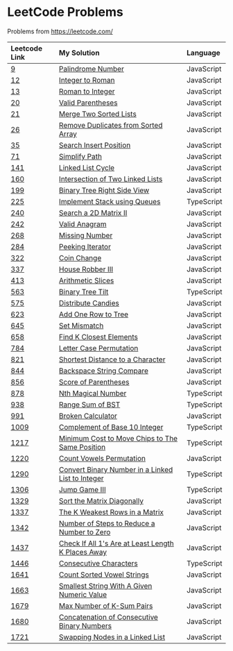 # LeetCode Problems

Problems from https://leetcode.com/

<!--
| []() | [](./problems/.js) | JavaScript |
| []() | [](./problems/.ts) | TypeScript |
-->
| Leetcode Link | My Solution | Language |
| :--- | :--- | :--- |
| [9](https://leetcode.com/problems/palindrome-number) | [Palindrome Number](./problems/9.js) | JavaScript |
| [12](https://leetcode.com/problems/integer-to-roman) | [Integer to Roman](./problems/12.js) | JavaScript |
| [13](https://leetcode.com/problems/roman-to-integer) | [Roman to Integer](./problems/13.js) | JavaScript |
| [20](https://leetcode.com/problems/valid-parentheses/) | [Valid Parentheses](./problems/20.js) | JavaScript |
| [21](https://leetcode.com/problems/merge-two-sorted-lists) | [Merge Two Sorted Lists](./problems/21.js) | JavaScript |
| [26](https://leetcode.com/problems/remove-duplicates-from-sorted-array) | [Remove Duplicates from Sorted Array](./problems/26.js) | JavaScript |
| [35](https://leetcode.com/problems/search-insert-position/) | [Search Insert Position](./problems/35.js) | JavaScript |
| [71](https://leetcode.com/problems/simplify-path) | [Simplify Path](./problems/71.js) | JavaScript |
| [141](https://leetcode.com/problems/linked-list-cycle) | [Linked List Cycle](./problems/141.js) | JavaScript |
| [160](https://leetcode.com/problems/intersection-of-two-linked-lists) | [Intersection of Two Linked Lists](./problems/160.js) | JavaScript |
| [199](https://leetcode.com/problems/binary-tree-right-side-view) | [Binary Tree Right Side View](./problems/199.js) | JavaScript |
| [225](https://leetcode.com/problems/implement-stack-using-queues/) | [Implement Stack using Queues](./problems/225.ts) | TypeScript |
| [240](https://leetcode.com/problems/search-a-2d-matrix-ii/) | [Search a 2D Matrix II](./problems/240.js) | JavaScript |
| [242](https://leetcode.com/problems/valid-anagram) | [Valid Anagram](./problems/242.js) | JavaScript |
| [268](https://leetcode.com/problems/missing-number) | [Missing Number](./problems/268.js) | JavaScript |
| [284](https://leetcode.com/problems/peeking-iterator) | [Peeking Iterator](./problems/284.js) | JavaScript |
| [322](https://leetcode.com/problems/coin-change) | [Coin Change](./problems/322.js) | JavaScript |
| [337](https://leetcode.com/problems/house-robber-iii) | [House Robber III](./problems/337.js) | JavaScript |
| [413](https://leetcode.com/problems/arithmetic-slices) | [Arithmetic Slices](./problems/413.js) | JavaScript |
| [563](https://leetcode.com/problems/binary-tree-tilt) | [Binary Tree Tilt](./problems/563.ts) | TypeScript |
| [575](https://leetcode.com/problems/distribute-candies) | [Distribute Candies](./problems/575.js) | JavaScript |
| [623](https://leetcode.com/problems/add-one-row-to-tree) | [Add One Row to Tree](./problems/623.js) | JavaScript |
| [645](https://leetcode.com/problems/set-mismatch) | [Set Mismatch](./problems/645.js) | JavaScript |
| [658](https://leetcode.com/problems/find-k-closest-elements/) | [Find K Closest Elements](./problems/658.js) | JavaScript |
| [784](https://leetcode.com/problems/letter-case-permutation) | [Letter Case Permutation](./problems/784.js) | JavaScript |
| [821](https://leetcode.com/problems/shortest-distance-to-a-character) | [Shortest Distance to a Character](./problems/821.js) | JavaScript |
| [844](https://leetcode.com/problems/backspace-string-compare/) | [Backspace String Compare](./problems/844.js) | JavaScript |
| [856](https://leetcode.com/problems/score-of-parentheses/) | [Score of Parentheses](./problems/856.js) | JavaScript |
| [878](https://leetcode.com/problems/nth-magical-number/) | [Nth Magical Number](./problems/878.ts) | TypeScript |
| [938](https://leetcode.com/problems/range-sum-of-bst/) | [Range Sum of BST](./problems/938.ts) | TypeScript |
| [991](https://leetcode.com/problems/broken-calculator/) | [Broken Calculator](./problems/991.js) | JavaScript |
| [1009](https://leetcode.com/problems/complement-of-base-10-integer/) | [Complement of Base 10 Integer](./problems/1009.ts) | TypeScript |
| [1217](https://leetcode.com/problems/minimum-cost-to-move-chips-to-the-same-position) | [Minimum Cost to Move Chips to The Same Position](./problems/1217.ts) | TypeScript |
| [1220](https://leetcode.com/problems/count-vowels-permutation/) | [Count Vowels Permutation](./problems/1220.js) | JavaScript |
| [1290](https://leetcode.com/problems/convert-binary-number-in-a-linked-list-to-integer) | [Convert Binary Number in a Linked List to Integer](./problems/1290.ts) | TypeScript |
| [1306](https://leetcode.com/problems/jump-game-iii/) | [Jump Game III](./problems/1306.ts) | TypeScript |
| [1329](https://leetcode.com/problems/sort-the-matrix-diagonally) | [Sort the Matrix Diagonally](./problems/1329.js) | JavaScript |
| [1337](https://leetcode.com/problems/the-k-weakest-rows-in-a-matrix) | [The K Weakest Rows in a Matrix](./problems/1337.js) | JavaScript |
| [1342](https://leetcode.com/problems/number-of-steps-to-reduce-a-number-to-zero) | [Number of Steps to Reduce a Number to Zero](./problems/1342.js) | JavaScript |
| [1437](https://leetcode.com/problems/check-if-all-1s-are-at-least-length-k-places-away) | [Check If All 1's Are at Least Length K Places Away](./problems/1437.js) | JavaScript |
| [1446](https://leetcode.com/problems/consecutive-characters/) | [Consecutive Characters](./problems/1446.ts) | TypeScript |
| [1641](https://leetcode.com/problems/count-sorted-vowel-strings) | [Count Sorted Vowel Strings](./problems/1641.js) | JavaScript |
| [1663](https://leetcode.com/problems/smallest-string-with-a-given-numeric-value) | [Smallest String With A Given Numeric Value](./problems/1663.js) | JavaScript |
| [1679](https://leetcode.com/problems/max-number-of-k-sum-pairs) | [Max Number of K-Sum Pairs](./problems/1679.js) | JavaScript |
| [1680](https://leetcode.com/problems/concatenation-of-consecutive-binary-numbers) | [Concatenation of Consecutive Binary Numbers](./problems/1680.js) | JavaScript |
| [1721](https://leetcode.com/problems/swapping-nodes-in-a-linked-list) | [Swapping Nodes in a Linked List](./problems/1721.js) | JavaScript |